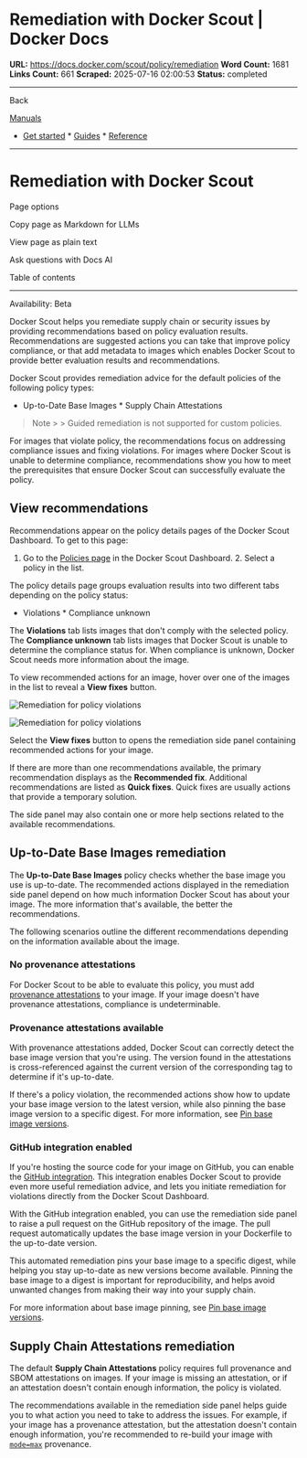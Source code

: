 # Remediation with Docker Scout | Docker Docs

**URL:** https://docs.docker.com/scout/policy/remediation
**Word Count:** 1681
**Links Count:** 661
**Scraped:** 2025-07-16 02:00:53
**Status:** completed

---

Back

[Manuals](https://docs.docker.com/manuals/)

  * [Get started](https://docs.docker.com/get-started/)   * [Guides](https://docs.docker.com/guides/)   * [Reference](https://docs.docker.com/reference/)

* * *

# Remediation with Docker Scout

Page options

Copy page as Markdown for LLMs

View page as plain text

Ask questions with Docs AI

Table of contents

* * *

Availability: Beta 

Docker Scout helps you remediate supply chain or security issues by providing recommendations based on policy evaluation results. Recommendations are suggested actions you can take that improve policy compliance, or that add metadata to images which enables Docker Scout to provide better evaluation results and recommendations.

Docker Scout provides remediation advice for the default policies of the following policy types:

  * Up-to-Date Base Images   * Supply Chain Attestations

> Note >  > Guided remediation is not supported for custom policies.

For images that violate policy, the recommendations focus on addressing compliance issues and fixing violations. For images where Docker Scout is unable to determine compliance, recommendations show you how to meet the prerequisites that ensure Docker Scout can successfully evaluate the policy.

## View recommendations

Recommendations appear on the policy details pages of the Docker Scout Dashboard. To get to this page:

  1. Go to the [Policies page](https://scout.docker.com/reports/policy) in the Docker Scout Dashboard.   2. Select a policy in the list.

The policy details page groups evaluation results into two different tabs depending on the policy status:

  * Violations   * Compliance unknown

The **Violations** tab lists images that don't comply with the selected policy. The **Compliance unknown** tab lists images that Docker Scout is unable to determine the compliance status for. When compliance is unknown, Docker Scout needs more information about the image.

To view recommended actions for an image, hover over one of the images in the list to reveal a **View fixes** button.

![Remediation for policy violations](https://docs.docker.com/scout/images/remediation.png)

![Remediation for policy violations](https://docs.docker.com/scout/images/remediation.png)

Select the **View fixes** button to opens the remediation side panel containing recommended actions for your image.

If there are more than one recommendations available, the primary recommendation displays as the **Recommended fix**. Additional recommendations are listed as **Quick fixes**. Quick fixes are usually actions that provide a temporary solution.

The side panel may also contain one or more help sections related to the available recommendations.

## Up-to-Date Base Images remediation

The **Up-to-Date Base Images** policy checks whether the base image you use is up-to-date. The recommended actions displayed in the remediation side panel depend on how much information Docker Scout has about your image. The more information that's available, the better the recommendations.

The following scenarios outline the different recommendations depending on the information available about the image.

### No provenance attestations

For Docker Scout to be able to evaluate this policy, you must add [provenance attestations](https://docs.docker.com/build/metadata/attestations/slsa-provenance/) to your image. If your image doesn't have provenance attestations, compliance is undeterminable.

### Provenance attestations available

With provenance attestations added, Docker Scout can correctly detect the base image version that you're using. The version found in the attestations is cross-referenced against the current version of the corresponding tag to determine if it's up-to-date.

If there's a policy violation, the recommended actions show how to update your base image version to the latest version, while also pinning the base image version to a specific digest. For more information, see [Pin base image versions](https://docs.docker.com/build/building/best-practices/#pin-base-image-versions).

### GitHub integration enabled

If you're hosting the source code for your image on GitHub, you can enable the [GitHub integration](https://docs.docker.com/scout/integrations/source-code-management/github/). This integration enables Docker Scout to provide even more useful remediation advice, and lets you initiate remediation for violations directly from the Docker Scout Dashboard.

With the GitHub integration enabled, you can use the remediation side panel to raise a pull request on the GitHub repository of the image. The pull request automatically updates the base image version in your Dockerfile to the up-to-date version.

This automated remediation pins your base image to a specific digest, while helping you stay up-to-date as new versions become available. Pinning the base image to a digest is important for reproducibility, and helps avoid unwanted changes from making their way into your supply chain.

For more information about base image pinning, see [Pin base image versions](https://docs.docker.com/build/building/best-practices/#pin-base-image-versions).

## Supply Chain Attestations remediation

The default **Supply Chain Attestations** policy requires full provenance and SBOM attestations on images. If your image is missing an attestation, or if an attestation doesn't contain enough information, the policy is violated.

The recommendations available in the remediation side panel helps guide you to what action you need to take to address the issues. For example, if your image has a provenance attestation, but the attestation doesn't contain enough information, you're recommended to re-build your image with [`mode=max`](https://docs.docker.com/build/metadata/attestations/slsa-provenance/#max) provenance.